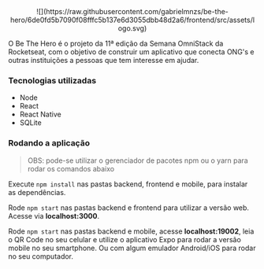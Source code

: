 <div style="text-align:center">![](https://raw.githubusercontent.com/gabrielmnzs/be-the-hero/6de0fd5b7090f08fffc5b137e6d3055dbb48d2a6/frontend/src/assets/logo.svg)</div>

O Be The Hero é o projeto da 11ª edição da Semana OmniStack da Rocketseat, com o objetivo de construir um aplicativo que conecta ONG's e outras instituições a pessoas que tem interesse em ajudar.

### Tecnologias utilizadas

-   Node
-   React
-   React Native
-   SQLite

### Rodando a aplicação

>OBS: pode-se utilizar o gerenciador de pacotes npm ou o yarn para rodar os comandos abaixo

Execute  `npm install`  nas pastas backend, frontend e mobile, para instalar as dependências.

Rode  `npm start`  nas pastas backend e frontend para utilizar a versão web. Acesse via  **localhost:3000**.

Rode  `npm start`  nas pastas backend e mobile, acesse  **localhost:19002**, leia o QR Code no seu celular e utilize o aplicativo  Expo para rodar a versão mobile no seu smartphone. Ou com algum emulador Android/iOS para rodar no seu computador.
